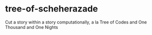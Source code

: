 # tree-of-scheherazade
Cut a story within a story computationally, a la Tree of Codes and One Thousand and One Nights
